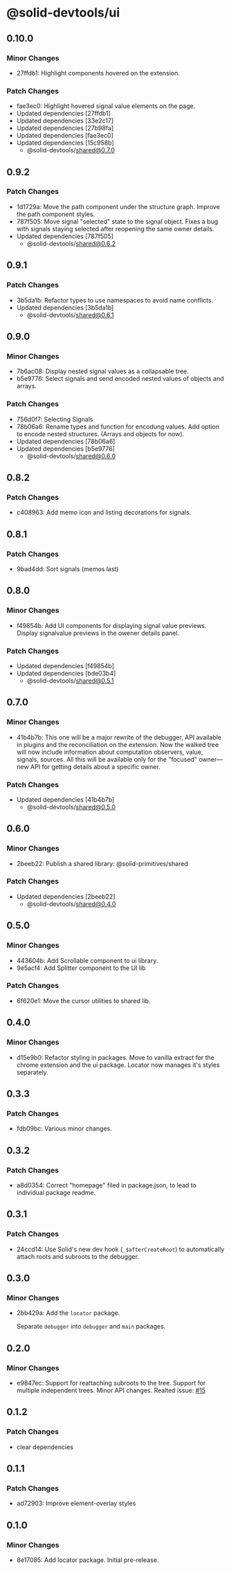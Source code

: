 # @solid-devtools/ui

## 0.10.0

### Minor Changes

- 27ffdb1: Highlight components hovered on the extension.

### Patch Changes

- fae3ec0: Highlight hovered signal value elements on the page.
- Updated dependencies [27ffdb1]
- Updated dependencies [33e2c17]
- Updated dependencies [27b98fa]
- Updated dependencies [fae3ec0]
- Updated dependencies [15c958b]
  - @solid-devtools/shared@0.7.0

## 0.9.2

### Patch Changes

- 1d1729a: Move the path component under the structure graph. Improve the path component styles.
- 787f505: Move signal "selected" state to the signal object. Fixes a bug with signals staying selected after reopening the same owner details.
- Updated dependencies [787f505]
  - @solid-devtools/shared@0.6.2

## 0.9.1

### Patch Changes

- 3b5da1b: Refactor types to use namespaces to avoid name conflicts.
- Updated dependencies [3b5da1b]
  - @solid-devtools/shared@0.6.1

## 0.9.0

### Minor Changes

- 7b6ac08: Display nested signal values as a collapsable tree.
- b5e9776: Select signals and send encoded nested values of objects and arrays.

### Patch Changes

- 756d0f7: Selecting Signals
- 78b06a6: Rename types and function for encodung values. Add option to encode nested structures. (Arrays and objects for now).
- Updated dependencies [78b06a6]
- Updated dependencies [b5e9776]
  - @solid-devtools/shared@0.6.0

## 0.8.2

### Patch Changes

- c408963: Add memo icon and listing decorations for signals.

## 0.8.1

### Patch Changes

- 9bad4dd: Sort signals (memos last)

## 0.8.0

### Minor Changes

- f49854b: Add UI components for displaying signal value previews. Display signalvalue previews in the owener details panel.

### Patch Changes

- Updated dependencies [f49854b]
- Updated dependencies [bde03b4]
  - @solid-devtools/shared@0.5.1

## 0.7.0

### Minor Changes

- 41b4b7b: This one will be a major rewrite of the debugger, API available in plugins and the reconciliation on the extension.
  Now the walked tree will now include information about computation observers, value, signals, sources. All this will be available only for the "focused" owner—new API for getting details about a specific owner.

### Patch Changes

- Updated dependencies [41b4b7b]
  - @solid-devtools/shared@0.5.0

## 0.6.0

### Minor Changes

- 2beeb22: Publish a shared library: @solid-primitives/shared

### Patch Changes

- Updated dependencies [2beeb22]
  - @solid-devtools/shared@0.4.0

## 0.5.0

### Minor Changes

- 443604b: Add Scrollable component to ui library.
- 9e5acf4: Add Splitter component to the UI lib

### Patch Changes

- 6f620e1: Move the cursor utilities to shared lib.

## 0.4.0

### Minor Changes

- d15e9b0: Refactor styling in packages. Move to vanilla extract for the chrome extension and the ui package. Locator now manages it's styles separately.

## 0.3.3

### Patch Changes

- fdb09bc: Various minor changes.

## 0.3.2

### Patch Changes

- a8d0354: Correct "homepage" filed in package.json, to lead to individual package readme.

## 0.3.1

### Patch Changes

- 24ccd14: Use Solid's new dev hook (`_$afterCreateRoot`) to automatically attach roots and subroots to the debugger.

## 0.3.0

### Minor Changes

- 2bb429a: Add the `locator` package.

  Separate `debugger` into `debugger` and `main` packages.

## 0.2.0

### Minor Changes

- e9847ec: Support for reattaching subroots to the tree.
  Support for multiple independent trees.
  Minor API changes.
  Realted issue: [#15](https://github.com/thetarnav/solid-devtools/issues/15)

## 0.1.2

### Patch Changes

- clear dependencies

## 0.1.1

### Patch Changes

- ad72903: Improve element-overlay styles

## 0.1.0

### Minor Changes

- 8e17085: Add locator package. Initial pre-release.
